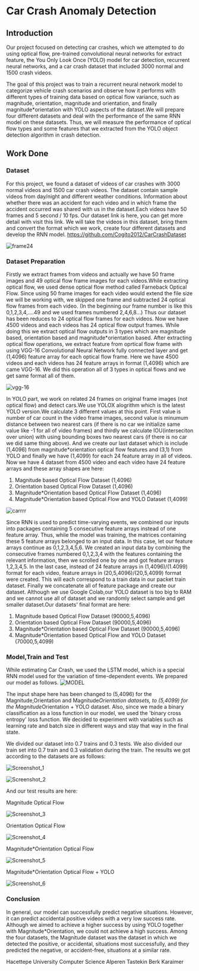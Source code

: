 # Car Crash Anomaly Detection 

## Introduction

Our project focused on detecting car crashes, which we attempted to do using optical flow, pre-trained convolutional neural networks for extract feature, the You Only Look Once (YOLO) model for car detection, recurrent neural networks, and a car crash dataset that included 3000 normal and 1500 crash videos.

The goal of this project was to train a recurrent neural network model to categorize vehicle crash scenarios and observe how it performs with different types of training data based on optical flow variance, such as magnitude, orientation, magnitude and orientation, and  finally magnitude*orientation with YOLO aspects of the dataset.We will prepare four different datasets and deal with the performance of the same RNN model on these datasets. Thus, we will measure the performance of optical flow types and some features that we extracted from the YOLO object detection algorithm in crash detection.

## Work Done
### Dataset

For this project, we found a dataset of videos of car crashes with 3000 normal videos and 1500 car crash videos. The dataset contain sample videos from day/night and different weather conditions. Information about whether there was an accident for each video and in which frame the accident occurred was shared with us in the dataset.Each videos have 50 frames and 5 second / 10 fps. Our dataset link is here, you can get more detail with visit this link. We will take the videos in this dataset, bring them and convert the format which we work, create four different datasets and develop the RNN model.
https://github.com/Cogito2012/CarCrashDataset

![frame24](https://user-images.githubusercontent.com/59515015/167937146-e0bd7b90-dcab-4ed3-b093-992713844a42.jpg)


### Dataset Preparation

Firstly we extract frames from videos and actually we have 50 frame images and 49 optical flow frame images for each videos.While extracting optical flow, we used dense optical flow method called Farneback Optical Flow. Since using 50 frame images for each video would extend the file size we will be working with, we skipped one frame and subtracted 24 optical flow frames from each video. (In the beginning our frame number is like this 0,1,2,3,4,....49 and  we used frames numbered 2,4,6,8...) Thus our dataset has been reduces to 24 optical flow frames for each videos. Now we have 4500 videos and each videos has 24 optical flow output frames. While doing this we extract optical flow outputs in 3 types which are magnitude based, orientation based  and magnitude*orientation based. After extracting optical flow operations, we extract feature from oprtical flow frame with using VGG-16 Convolutional Neural Network  fully connected layer and get (1,4096) feature array for each optical flow frame. Here we have 4500 videos and each videos has 24 feature arrays in format (1,4096) which are came VGG-16. We did this operation all of 3 types in optical flows and we get same format all of them.

![vgg-16](https://user-images.githubusercontent.com/59515015/167940559-c709e50e-ee89-43ea-b7a3-aa42b23b1be0.png)

In YOLO part, we work on related 24 frames on original frame images (not optical flow) and detect cars.We use YOLOX alogrithm which is the latest YOLO version.We calculate 3 different values at this point. First value is number of car count in the video frame images, second value is minumum distance between two nearest cars (if there is no car we initialize same value like -1 for all of video frames) and thirdly we calculate IOU(interseciton over union) with using bounding boxes two nearest cars (if there is no car we did same thing above). And we create our last dataset which is include (1,4096) from magnitude*orientation optical flow features and (3,1) from YOLO and finally we have (1,4099) for each 24 feature array in all of videos. Now we have 4 dataset from 4500 video and each video have 24 feature arrays and these array shapes are here:
<ol>
  <li>Magnitude based Optical Flow Dataset (1,4096)</li>
  <li>Orientation based Optical Flow Dataset (1,4096)</li>
  <li>Magnitude*Orientation based Optical Flow Dataset (1,4096)</li>
  <li>Magnitude*Orientation based Optical Flow and YOLO Dataset (1,4099)</li>
</ol>




![carrrr](https://user-images.githubusercontent.com/59515015/167941923-6b24e348-0997-48cb-95d7-9f3550af9b9b.png)

Since RNN is used to predict time-varying events, we combined our inputs into packages containing 5 consecutive feature arrays instead of one feature array. Thus, while the model was training, the matrices containing these 5 feature arrays belonged to an input data. In this case, let our feature arrays continue as 0,1,2,3,4,5,6. We created an input data by combining the consecutive frames numbered 0,1,2,3,4 with the features containing the relevant information, then we scrolled one by one and got feature arrays 1,2,3,4,5. In the last case, instead of 24 feature arrays in (1,4096)/(1.4099) format for each video, feature arrays in (20,5,4096)/(20,5,4099) format were created. This will each correspond to a train data in our packet train dataset. Finally we concatenate all of feature package and create our dataset. Although we use Google Colab,our YOLO dataset is too big to RAM and we cannot use all of dataset and we randomly select sample and get smaller dataset.Our datasets' final format are here:
<ol>
  <li>Magnitude based Optical Flow Dataset (90000,5,4096)</li>
  <li>Orientation based Optical Flow Dataset (90000,5,4096)</li>
  <li>Magnitude*Orientation based Optical Flow Dataset (90000,5,4096)</li>
  <li>Magnitude*Orientation based Optical Flow and YOLO Dataset (70000,5,4099)</li>
</ol>

### Model,Train and Test
While estimating Car Crash, we used the LSTM model, which is a special RNN model used for the variation of time-dependent events. We prepared our model as follows.
![MODEL](https://user-images.githubusercontent.com/59515015/170105289-548740b9-ac89-49b9-9d7d-353c92c9518e.png)

The input shape here has been changed to (5,4096) for the Magnitude,Orientation and Magnitude*Orientation datasets, to (5,4099) for the Magnitude*Orientation + YOLO dataset. Also, since we made a binary classification as a loss function in our model, we used the 'binary cross entropy' loss function. We decided to experiment with variables such as learning rate and batch size in different ways and stay that way in the final state.

We divided our dataset into 0.7 trains and 0.3 tests. We also divided our train set into 0.7 train and 0.3 validation during the train. The results we got according to the datasets are as follows:


![Screenshot_1](https://user-images.githubusercontent.com/59515015/170106632-ea460c0a-edcc-459c-b171-c80749341da8.png)

![Screenshot_2](https://user-images.githubusercontent.com/59515015/170106645-5992da4b-09f6-4bbf-b091-df6beb448152.png)

And our test results are here:

Magnitude Optical Flow

![Screenshot_3](https://user-images.githubusercontent.com/59515015/170106916-29970a00-0747-4848-aab6-3ab9e25af31d.png)

Orientation Optical Flow

![Screenshot_4](https://user-images.githubusercontent.com/59515015/170107078-1067ba2b-14e8-4d9b-bd2e-c869f22aa49f.png)


Magnitude*Orientation Optical Flow

![Screenshot_5](https://user-images.githubusercontent.com/59515015/170107199-be4e89df-2291-4e10-b354-e4e58f915317.png)


Magnitude*Orientation Optical Flow + YOLO

![Screenshot_6](https://user-images.githubusercontent.com/59515015/170107316-05e6f41b-220f-4c05-b9ff-169a900c6d9e.png)


### Conclusion
In general, our model can successfully predict negative situations. However, it can predict accidental positive videos with a very low success rate. Although we aimed to achieve a higher success by using YOLO together with Magnitude*Orientation, we could not achieve a high success. Among the four datasets, the Magnitude dataset was the dataset in which we detected the positive, or accidental, situations most successfully, and they predicted the negative, or accident-free, situations at a similar rate.



Hacettepe University Computer Science
Alperen Tastekin
Berk Karaimer
